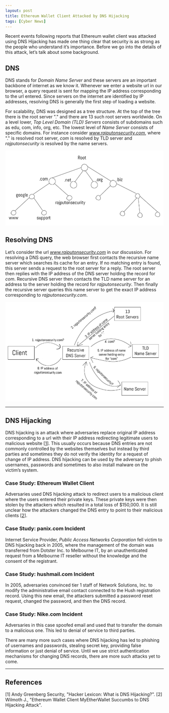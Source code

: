 ```yaml
---
layout: post
title: Ethereum Wallet Client Attacked by DNS Hijacking
tags: [Cyber News]
---
```


Recent events following reports that Ethereum wallet client was attacked using DNS Hijacking has made one thing clear that security is as strong as the people who understand it’s importance. Before we go into the details of this attack, let’s talk about some background.

## DNS
DNS stands for *Domain Name Server* and these servers are an important backbone of internet as we know it. Whenever we enter a website url in our browser, a query request is sent for mapping the IP address corresponding to the url entered. Since servers on the internet are identified by IP addresses, resolving DNS is generally the first step of loading a website.

For scalability, DNS was designed as a tree structure. At the top of the tree there is the root server "." and there are 13 such root servers worldwide. On a level lower, *Top Level Domain (TLD) Servers* consists of subdomains such as edu, com, info, org, etc. The lowest level of *Name Server* consists of specific domains. For instance consider *www.rajputonsecurity.com*, where "." is resolved root server,  *com* is resolved by TLD server and *rajputonsecurity* is resolved by the name servers.

![dns-tree](/assets/img/posts/CyberNews/dns-tree.png)

## Resolving DNS
Let’s consider the url *www.rajputonsecurity.com* in our discussion. For resolving a DNS query, the web browser first contacts the recursive name server which searches its cache for an entry. If no matching entry is found, this server sends a request to the root server for a reply. The root server then replies with the IP address of the DNS server holding the record for *com*. Recursive DNS server then contacts the TLD name server for an address to the server holding the record for *rajputonsecurity*. Then finally the recursive server queries this name server to get the exact IP address corresponding to *rajputonsecurity.com*.

![dns-resolve-1](/assets/img/posts/CyberNews/dns-resolve.png)

---

## DNS Hijacking
DNS hijacking is an attack where adversaries replace original IP address corresponding to a url with their IP address redirecting legitimate users to malicious website \[[1]\]. This usually occurs because DNS entries are not commonly controlled by the websites themselves but instead by third parties and sometimes they do not verify the identity for a request of change of IP address. DNS hijacking can be used by the adversary to phish usernames, passwords and sometimes to also install malware on the victim’s system.

### Case Study: Ethereum Wallet Client
Adversaries used DNS hijacking attack to redirect users to a malicious client where the users entered their private keys. These private keys were then stolen by the attackers which resulted in a total loss of $150,000.  It is still unclear how the attackers changed the DNS entry to point to their malicious clients \[[2]\].

### Case Study: panix.com Incident
Internet Service Provider, *Public Access Networks Corporation* fell victim to DNS hijacking back in 2005, where the management of the domain was transferred from Dotster Inc. to Melbourne IT, by an unauthenticated request from a Melbourne IT reseller without the knowledge and the consent of the registrant.

### Case Study: hushmail.com Incident
In 2005, adversaries convinced tier 1 staff of Network Solutions, Inc. to modify the administrative email contact connected to the Hush registration record. Using this new email, the attackers submitted a password reset request, changed the password, and then the DNS record.

### Case Study: Nike.com Incident
Adversaries in this case spoofed email and used that to transfer the domain to a malicious one. This led to denial of service to third parties.

There are many more such cases where DNS hijacking has led to phishing of usernames and passwords, stealing secret key, providing false information or just denial of service. Until we use strict authentication mechanisms for changing DNS records, there are more such attacks yet to come.

---

## References
\[1\] Andy Greenberg Security, "Hacker Lexicon: What is DNS Hijacking?".
\[2\] Wilmoth J., "Ethereum Wallet Client MyEtherWallet Succumbs to DNS Hijacking Attack".

[1]: https://www.wired.com/story/what-is-dns-hijacking/ "Hacker Lexicon: What is DNS Hijacking?"
[2]: https://www.ccn.com/ethereum-wallet-client-myetherwallet-succumbs-to-dns-hijacking-attack/ "Ethereum Wallet Client MyEtherWallet Succumbs to DNS Hijacking Attack"
